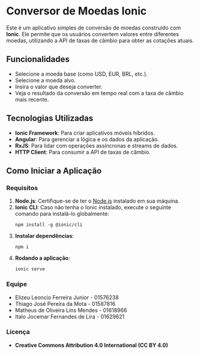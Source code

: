 # Conversor de Moedas Ionic

Este é um aplicativo simples de conversão de moedas construído com **Ionic**. Ele permite que os usuários convertem valores entre diferentes moedas, utilizando a API de taxas de câmbio para obter as cotações atuais.

## Funcionalidades

- Selecione a moeda base (como USD, EUR, BRL, etc.).
- Selecione a moeda alvo.
- Insira o valor que deseja converter.
- Veja o resultado da conversão em tempo real com a taxa de câmbio mais recente.

## Tecnologias Utilizadas

- **Ionic Framework**: Para criar aplicativos móveis híbridos.
- **Angular**: Para gerenciar a lógica e os dados da aplicação.
- **RxJS**: Para lidar com operações assíncronas e streams de dados.
- **HTTP Client**: Para consumir a API de taxas de câmbio.

## Como Iniciar a Aplicação

### Requisitos

1. **Node.js**: Certifique-se de ter o [Node.js](https://nodejs.org/) instalado em sua máquina.
2. **Ionic CLI**: Caso não tenha o Ionic instalado, execute o seguinte comando para instalá-lo globalmente:
   ```
   npm install -g @ionic/cli
   ```
3. **Instalar dependências**:
    ```
    npm i
    ```
4. **Rodando a aplicação**: 
    ```
    ionic serve
    ```

### Equipe

- Elizeu Leoncio Ferreira Junior - 01576238
- Thiago José Pereira da Mota - 01587816
- Matheus de Oliveira Lins Mendes - 01618966
- Italo Jocemar Fernandes de Lira - 01629621

### Licença
- **Creative Commons Attribution 4.0 International (CC BY 4.0)**


